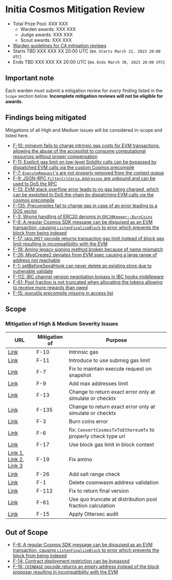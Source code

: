 # Initia Cosmos Mitigation Review
- Total Prize Pool: XXX XXX
  - Warden awards: XXX XXX
  - Judge awards: XXX XXX
  - Scout awards: XXX XXX
- [Warden guidelines for C4 mitigation reviews](https://code4rena.notion.site/Guidelines-for-C4-mitigation-reviews-ed10fc5cfbf640bd8dcec66f38b343c4)
- Starts TBD XXX XXX XX 20:00 UTC (ex. `Starts March 22, 2023 20:00 UTC`)
- Ends TBD XXX XXX XX 20:00 UTC (ex. `Ends March 30, 2023 20:00 UTC`)

## Important note 

Each warden must submit a mitigation review for *every* finding listed in the `Scope` section below. **Incomplete mitigation reviews will not be eligible for awards.**

## Findings being mitigated

Mitigations of all High and Medium issues will be considered in-scope and listed here.

- [F-10: minievm fails to charge intrinsic gas costs for EVM transactions, allowing the abuse of the accesslist to consume computational resources without proper compensation](https://code4rena.com/evaluate/2025-02-initia-cosmos/findings/F-10)
- [F-11: Explicit gas limit on low-level Solidity calls can be bypassed by dispatched EVM calls via the custom Cosmos precompile](https://code4rena.com/evaluate/2025-02-initia-cosmos/findings/F-11)
- [F-7: `ExecuteRequest`'s are not properly removed from the context queue](https://code4rena.com/evaluate/2025-02-initia-cosmos/findings/F-7)
- [F-9: JSON-RPC `FilterCriteria.Addresses` are unbound and can be used to DoS the RPC](https://code4rena.com/evaluate/2025-02-initia-cosmos/findings/F-9)
- [F-13: 	EVM stack overflow error leads to no gas being charged, which can be exploited to DoS the chain by dispatching EVM calls via the cosmos precompile](https://code4rena.com/evaluate/2025-02-initia-cosmos/findings/F-13)
- [F-135: Precompiles fail to charge gas in case of an error leading to a DOS vector](https://code4rena.com/evaluate/2025-02-initia-cosmos/findings/F-135)
- [F-3: Wrong handling of ERC20 denoms in `ERC20Keeper::BurnCoins`](https://code4rena.com/evaluate/2025-02-initia-cosmos/findings/F-3)
- [F-6: A regular Cosmos SDK message can be disguised as an EVM transaction, causing `ListenFinalizeBlock` to error which prevents the block from being indexed](https://code4rena.com/evaluate/2025-02-initia-cosmos/findings/F-6)
- [F-17: 	`GASLIMIT` opcode returns transaction gas limit instead of block gas limit resulting in incompatibility with the EVM](https://code4rena.com/evaluate/2025-02-initia-cosmos/findings/F-17)
- [F-19: Amino legacy signing method broken because of name mismatch](https://code4rena.com/evaluate/2025-02-initia-cosmos/findings/F-19)
- [F-26: MsgCreate2 deviates from EVM spec causing a large range of address not reachable](https://code4rena.com/evaluate/2025-02-initia-cosmos/findings/F-26)
- [F-1: setBeforeSendHook can never delete an existing store due to vulnerable validate](https://code4rena.com/evaluate/2025-02-initia-cosmos/findings/F-1)
- [F-112: IBC channel version negotiation bypass in IBC hooks middleware](https://code4rena.com/evaluate/2025-02-initia-cosmos/findings/F-112)
- [F-61: Pool fraction is not truncated when allocating the tokens allowing to receive more rewards than owed](https://code4rena.com/evaluate/2025-02-initia-cosmos/findings/F-61)
- [F-15: jsonutils precompile missing in access list](https://code4rena.com/evaluate/2025-02-initia-cosmos/findings/F-15)

## Scope

### Mitigation of High & Medium Severity Issues

| URL | Mitigation of | Purpose | 
| ----------- | ------------- | ----------- |
| [Link](https://github.com/initia-labs/minievm/pull/170/files) | F-10 | Intrinsic gas | 
| [Link](https://github.com/initia-labs/minievm/pull/165/commits/c7afb0edc4f1535d15423a3707d953ac48328971#diff-4aaff0c187848f578730cdb177b834f037f8f35b444dbdd87bb000129c45369b) | F-11 | Introduce to use submsg gas limit | 
| [Link](https://github.com/initia-labs/minievm/commit/1dd732449ea414b0e3c3f6efd085d38e11d058ed) | F-7 | Fix to maintain execute request on snapshot | 
| [Link](https://github.com/initia-labs/minievm/pull/165/commits/024640e8d972e73f9411adbddc8ea2c61a276e69) | F-9 | Add max addresses limit | 
| [Link](https://github.com/initia-labs/minievm/commit/7c83e01a2c6d5cfb28354f251de9897f700096e1) | F-13 | Change to return exact error only at simulate or checktx | 
| [Link](https://github.com/initia-labs/minievm/commit/7c83e01a2c6d5cfb28354f251de9897f700096e1) | F-135 | Change to return exact error only at simulate or checktx | 
| [Link](https://github.com/initia-labs/minievm/pull/168) | F-3 | Burn coins error | 
| [Link](https://github.com/initia-labs/minievm/pull/182) | F-6 | fix: `ConvertCosmosTxToEthereumTx` to properly check type url  | 
| [Link](https://github.com/initia-labs/minievm/pull/171) | F-17 | Use block gas limit in block context | 
| [Link 1](https://github.com/initia-labs/initia/pull/349/commits/16b436610b8d3d12d01f2743efb4961289f30c91), [Link 2](https://github.com/initia-labs/miniwasm/pull/97/commits/8bf9c2bdeeb009adbb09b59d1555ba21c5433c18), [Link 3](https://github.com/initia-labs/minievm/pull/165/commits/68d4c52b6ce4571e353b7811774e41038dd120ad) | F-19 | Fix amino  | 
| [Link](https://github.com/initia-labs/minievm/commit/3650a360d88896a29ddcdee6f2d9060847e6349b) | F-26 | Add salt range check | 
| [Link](https://github.com/initia-labs/miniwasm/pull/97/commits/5a0b2418c29622d991a11e4949019629ee53d54f) | F-1 | Delete cosmwasm address validation | 
| [Link](https://github.com/initia-labs/initia/commit/eb230d9cfd3f60ee3e0ecbd3b1874f12f382b7b9) | F-112 | Fix to return final version | 
| [Link](https://github.com/initia-labs/initia/pull/354/commits/c43ab685be92f6fb222416d18f29ec22f1a698c0) | F-61 | Use quo truncate at distribution pool fraction calculation | 
| [Link](https://github.com/initia-labs/minievm/pull/165/commits/9ebf34cd1aab62b659aa0129c205383ba70b1b4f#diff-adef48e8d5e473dc2b37518579db1a3b7222e0ed0c7ed8a12ae0142f63488321) | F-15 | Apply Ottersec audit | 

## Out of Scope

- [F-6: A regular Cosmos SDK message can be disguised as an EVM transaction, causing `ListenFinalizeBlock` to error which prevents the block from being indexed](https://code4rena.com/evaluate/2025-02-initia-cosmos/findings/F-6)
- [F-14: Contract deployment restriction can be bypassed](https://code4rena.com/evaluate/2025-02-initia-cosmos/findings/F-6)
- [F-16: `COINBASE` opcode returns an empty address instead of the block proposer resulting in incompatibility with the EVM](https://code4rena.com/evaluate/2025-02-initia-cosmos/findings/F-16)
